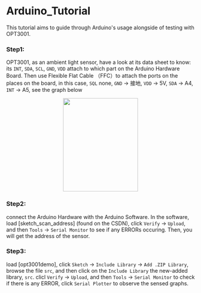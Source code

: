 # Arduino_Tutorial

This tutorial aims to guide through Arduino's usage alongside of testing with OPT3001.

### Step1:
OPT3001, as an ambient light sensor, have a look at its data sheet to know:  
its `INT`, `SDA`, `SCL`, `GND`, `VDD` attach to which part on the Arduino Hardware Board.
Then use Flexible Flat Cable （FFC）to attach the ports on the places on the board, in this case, `SQL` none, `GND` → 接地, `VDD` → 5V, `SDA` → A4, `INT` → A5, see the graph below
<p align="center">
  <img src="https://user-images.githubusercontent.com/74641841/160038297-d9ab34fb-1281-4c35-9598-afa1bcf21b0a.jpg" width="200" height="250"/>
</p>

### Step2: 
connect the Arduino Hardware with the Arduino Software. 
In the software, load [sketch_scan_address] (found on the CSDN), click `Verify` → `Upload`, and then `Tools` → `Serial Monitor` to see if any ERRORs occuring. Then, you will get the address of the sensor.

### Step3:
load [opt3001demo], click `Sketch` → `Include Library` → `Add .ZIP Library`, browse the file `src`, and then click on the `Include Library` the new-added library, `src`.
clicl `Verify` → `Upload`, and then `Tools` → `Serial Monitor` to check if there is any ERROR, click `Serial Plotter` to observe the sensed graphs. 
